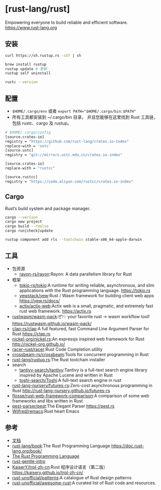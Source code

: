 # [rust-lang/rust]

Empowering everyone to build reliable and efficient software. https://www.rust-lang.org

## 安装

```sh
curl https://sh.rustup.rs -sSf | sh

brew install rustup
rustup update # 更新
rustup self uninstall

rustc --version
```

## 配置

* `$HOME/.cargo/env` 或者 `export PATH="$HOME/.cargo/bin:$PATH"`
* 所有工具都安装到 ~/.cargo/bin 目录， 并且您能够在这里找到 Rust 工具链，包括 rustc、cargo 及 rustup。

```sh
# $HOME/.cargo/config
[source.crates-io]
registry = "https://github.com/rust-lang/crates.io-index"
replace-with = 'ustc'
[source.ustc]
registry = "git://mirrors.ustc.edu.cn/crates.io-index"

[source.crates-io]
replace-with = "rustcc"

[source.rustcc]
registry = "https://code.aliyun.com/rustcc/crates.io-index"
```

## Cargo

Rust’s build system and package manager.

```sh
cargo --verison
cargo new project
cargo build --realse
cargo run|check|update

rustup component add rls --toolchain stable-x86_64-apple-darwin
```

## 工具

* 包资源
    - [rayon-rs/rayon](https://github.com/rayon-rs/rayon):Rayon: A data parallelism library for Rust
* 框架
    - [tokio-rs/tokio](https://github.com/tokio-rs/tokio):A runtime for writing reliable, asynchronous, and slim applications with the Rust programming language. https://tokio.rs
    - [yewstack/yew](https://github.com/yewstack/yew):Rust / Wasm framework for building client web apps https://yew.rs/docs/
    - [actix/actix-web](https://github.com/actix/actix-web):Actix web is a small, pragmatic, and extremely fast rust web framework. https://actix.rs
* [rustwasm/wasm-pack](https://github.com/rustwasm/wasm-pack):📦✨ your favorite rust -> wasm workflow tool! https://rustwasm.github.io/wasm-pack/
* [clap-rs/clap](https://github.com/clap-rs/clap):A full featured, fast Command Line Argument Parser for Rust https://clap.rs
* [nickel-org/nickel.rs](https://github.com/nickel-org/nickel.rs):An expressjs inspired web framework for Rust http://nickel-org.github.io/
* [racer-rust/racer](https://github.com/racer-rust/racer):Rust Code Completion utility
* [crossbeam-rs/crossbeam](https://github.com/crossbeam-rs/crossbeam):Tools for concurrent programming in Rust
* [rust-lang/rustup.rs](https://github.com/rust-lang/rustup.rs):The Rust toolchain installer
* search
    - [tantivy-search/tantivy](https://github.com/tantivy-search/tantivy):Tantivy is a full-text search engine library inspired by Apache Lucene and written in Rust
    - [toshi-search/Toshi](https://github.com/toshi-search/Toshi):A full-text search engine in rust
* [rust-lang-nursery/futures-rs](https://github.com/rust-lang-nursery/futures-rs):Zero-cost asynchronous programming in Rust http://rust-lang-nursery.github.io/futures-rs
* [flosse/rust-web-framework-comparison](https://github.com/flosse/rust-web-framework-comparison):A comparison of some web frameworks and libs written in Rust
* [pest-parser/pest](https://github.com/pest-parser/pest):The Elegant Parser https://pest.rs
* [Wilfred/remacs](https://github.com/Wilfred/remacs):Rust heart Emacs

## 参考

* [文档](https://kaisery.gitbooks.io/rust-book-chinese/content/)
* [rust-lang/book](https://github.com/rust-lang/book):The Rust Programming Language https://doc.rust-lang.org/book/
* [The Rust Programming Language](https://doc.rust-lang.org/book/second-edition/index.html)
* [rust-gentle-intro](https://stevedonovan.github.io/rust-gentle-intro/)
* [KaiserY/trpl-zh-cn](https://github.com/KaiserY/trpl-zh-cn):Rust 程序设计语言（第二版） https://kaisery.github.io/trpl-zh-cn/
* [rust-unofficial/patterns](https://github.com/rust-unofficial/patterns):A catalogue of Rust design patterns
* [rust-unofficial/awesome-rust](https://github.com/rust-unofficial/awesome-rust):A curated list of Rust code and resources.
